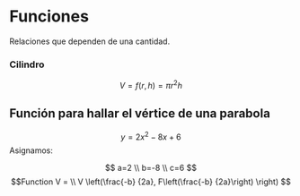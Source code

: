 # Funciones
Relaciones que dependen de una cantidad. 
### Cilindro
$$ V = f(r, h) = \pi r^2h$$

## Función para hallar el vértice de una parabola
$$y = 2x^2-8x+6$$
Asignamos:

$$
a=2 \\ b=-8 \\ c=6
$$
$$Function  V = \\
V \left(\frac{-b} {2a}, F\left(\frac{-b} {2a}\right) \right) 
$$


<!--stackedit_data:
eyJoaXN0b3J5IjpbNjI4MDI3NzQ5LDE4Mzk0NTE0NzksLTE2Nj
kxMTEzMzgsMTExMzQ2NDIzMiw1NTMyMzE4NjYsMTI3NzI2MjU2
OF19
-->